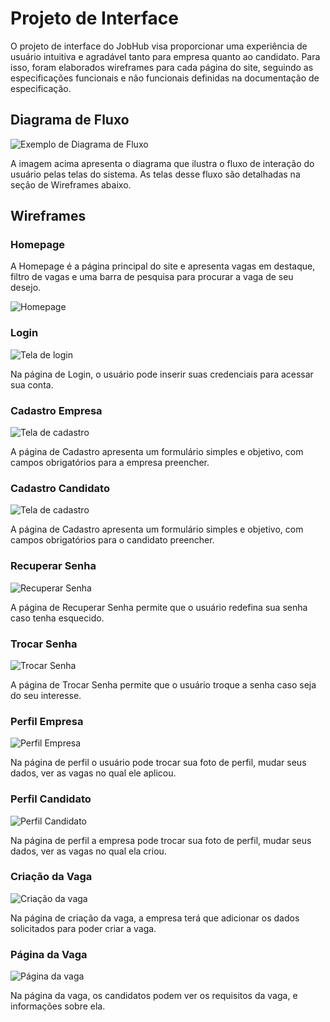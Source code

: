 
# Projeto de Interface

O projeto de interface do JobHub visa proporcionar uma experiência de usuário intuitiva e agradável tanto para empresa quanto ao candidato. Para isso, foram elaborados wireframes para cada página do site, seguindo as especificações funcionais e não funcionais definidas na documentação de especificação.

## Diagrama de Fluxo

![Exemplo de Diagrama de Fluxo](https://github.com/ICEI-PUC-Minas-PMV-ADS/pmv-ads-2023-2-e2-proj-int-t9-jobhub/blob/main/docs/img/userflow.png)

A imagem acima apresenta o diagrama que ilustra o fluxo de interação do usuário pelas telas do sistema. As telas desse fluxo são detalhadas na seção de Wireframes abaixo.


## Wireframes

### Homepage

A Homepage é a página principal do site e apresenta vagas em destaque, filtro de vagas e uma barra de pesquisa para procurar a vaga de seu desejo.

![Homepage](https://github.com/ICEI-PUC-Minas-PMV-ADS/pmv-ads-2023-2-e2-proj-int-t9-jobhub/blob/main/docs/img/Homepage.png)

### Login

![Tela de login](https://github.com/ICEI-PUC-Minas-PMV-ADS/pmv-ads-2023-2-e2-proj-int-t9-jobhub/blob/main/docs/img/Tela%20de%20Login.png)

Na página de Login, o usuário pode inserir suas credenciais para acessar sua conta.

### Cadastro Empresa

![Tela de cadastro](https://github.com/ICEI-PUC-Minas-PMV-ADS/pmv-ads-2023-2-e2-proj-int-t9-jobhub/blob/main/docs/img/Cadastro%20Empresa.png)

A página de Cadastro apresenta um formulário simples e objetivo, com campos obrigatórios para a empresa preencher.

### Cadastro Candidato

![Tela de cadastro](https://github.com/ICEI-PUC-Minas-PMV-ADS/pmv-ads-2023-2-e2-proj-int-t9-jobhub/blob/main/docs/img/Cadastro%20Candidato.png)

A página de Cadastro apresenta um formulário simples e objetivo, com campos obrigatórios para o candidato preencher.

### Recuperar Senha

![Recuperar Senha](https://github.com/ICEI-PUC-Minas-PMV-ADS/pmv-ads-2023-2-e2-proj-int-t9-jobhub/blob/main/docs/img/Recuperar%20Senha.png)

A página de Recuperar Senha permite que o usuário redefina sua senha caso tenha esquecido.

### Trocar Senha

![Trocar Senha](https://github.com/ICEI-PUC-Minas-PMV-ADS/pmv-ads-2023-2-e2-proj-int-t9-jobhub/blob/main/docs/img/Trocar%20Senha.png)

A página de Trocar Senha permite que o usuário troque a senha caso seja do seu interesse.

### Perfil Empresa

![Perfil Empresa](https://github.com/ICEI-PUC-Minas-PMV-ADS/pmv-ads-2023-2-e2-proj-int-t9-jobhub/blob/main/docs/img/Perfil%20Empresa.png)

Na página de perfil o usuário pode trocar sua foto de perfil, mudar seus dados, ver as vagas no qual ele aplicou.

### Perfil Candidato

![Perfil Candidato](https://github.com/ICEI-PUC-Minas-PMV-ADS/pmv-ads-2023-2-e2-proj-int-t9-jobhub/blob/main/docs/img/Perfil%20Usuário.png)

Na página de perfil a empresa pode trocar sua foto de perfil, mudar seus dados, ver as vagas no qual ela criou.

### Criação da Vaga

![Criação da vaga](https://github.com/ICEI-PUC-Minas-PMV-ADS/pmv-ads-2023-2-e2-proj-int-t9-jobhub/blob/main/docs/img/Criação%20da%20Vaga.png)

Na página de criação da vaga, a empresa terá que adicionar os dados solicitados para poder criar a vaga.

### Página da Vaga

![Página da vaga](https://github.com/ICEI-PUC-Minas-PMV-ADS/pmv-ads-2023-2-e2-proj-int-t9-jobhub/blob/main/docs/img/Página%20da%20Vaga.png)

Na página da vaga, os candidatos podem ver os requisitos da vaga, e informações sobre ela.













